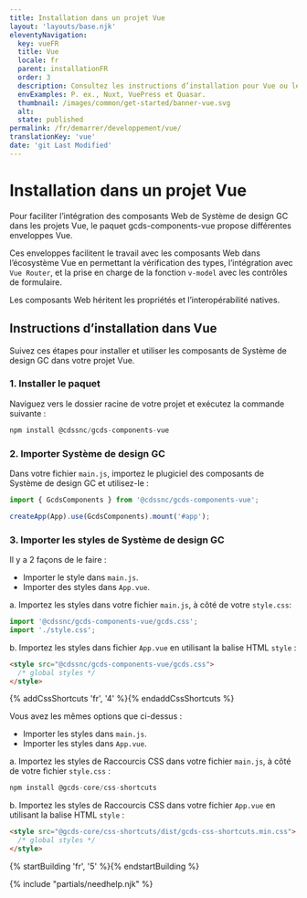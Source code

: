```yaml
---
title: Installation dans un projet Vue
layout: 'layouts/base.njk'
eleventyNavigation:
  key: vueFR
  title: Vue
  locale: fr
  parent: installationFR
  order: 3
  description: Consultez les instructions d’installation pour Vue ou les projets basés sur Vue.
  envExamples: P. ex., Nuxt, VuePress et Quasar.
  thumbnail: /images/common/get-started/banner-vue.svg
  alt:
  state: published
permalink: /fr/demarrer/developpement/vue/
translationKey: 'vue'
date: 'git Last Modified'
---
```


# Installation dans un projet Vue

Pour faciliter l’intégration des composants Web de Système de design GC dans les projets Vue, le paquet <gcds-link href="{{ links.npmGcdsComponentsVue }}" external>gcds-components-vue</gcds-link> propose différentes enveloppes Vue.

Ces enveloppes facilitent le travail avec les composants Web dans l’écosystème Vue en permettant la vérification des types, l’intégration avec `Vue Router`, et la prise en charge de la fonction `v-model` avec les contrôles de formulaire.

Les composants Web héritent les propriétés et l’interopérabilité natives.

## Instructions d’installation dans Vue

Suivez ces étapes pour installer et utiliser les composants de Système de design GC dans votre projet Vue.

### 1. Installer le paquet

Naviguez vers le dossier racine de votre projet et exécutez la commande suivante :

```js
npm install @cdssnc/gcds-components-vue
```

### 2. Importer Système de design GC

Dans votre fichier `main.js`, importez le plugiciel des composants de Système de design GC et utilisez-le :

```js
import { GcdsComponents } from '@cdssnc/gcds-components-vue';

createApp(App).use(GcdsComponents).mount('#app');
```

### 3. Importer les styles de Système de design GC

Il y a 2 façons de le faire :

<ul class="list-lower-alpha mb-300">
  <li>Importer le style dans <code>main.js</code>.</li>
  <li>Importer des styles dans <code>App.vue</code>.</li>
</ul>

a. Importez les styles dans votre fichier `main.js`, à côté de votre `style.css`:

```js
import '@cdssnc/gcds-components-vue/gcds.css';
import './style.css';
```

b. Importez les styles dans fichier `App.vue` en utilisant la balise HTML `style` :

```html
<style src="@cdssnc/gcds-components-vue/gcds.css">
  /* global styles */
</style>
```

{% addCssShortcuts 'fr', '4' %}{% endaddCssShortcuts %}

Vous avez les mêmes options que ci-dessus :

<ul class="list-lower-alpha mb-300">
  <li>Importer les styles dans <code>main.js</code>.</li>
  <li>Importer les styles dans <code>App.vue</code>.</li>
</ul>

a. Importez les styles de Raccourcis CSS dans votre fichier `main.js`, à côté de votre fichier `style.css` :

```js
npm install @gcds-core/css-shortcuts
```

b. Importez les styles de Raccourcis CSS dans votre fichier `App.vue` en utilisant la balise HTML `style` :

```html
<style src="@gcds-core/css-shortcuts/dist/gcds-css-shortcuts.min.css">
  /* global styles */
</style>
```

{% startBuilding 'fr', '5' %}{% endstartBuilding %}

{% include "partials/needhelp.njk" %}
